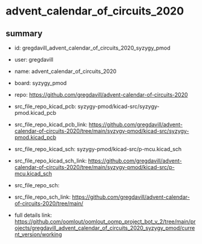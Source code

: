 # advent_calendar_of_circuits_2020
 
## summary 
* id: gregdavill_advent_calendar_of_circuits_2020_syzygy_pmod
* user: gregdavill
* name: advent_calendar_of_circuits_2020
* board: syzygy_pmod
* repo: https://github.com/gregdavill/advent-calendar-of-circuits-2020
* src_file_repo_kicad_pcb: syzygy-pmod/kicad-src/syzygy-pmod.kicad_pcb
* src_file_repo_kicad_pcb_link: https://github.com/gregdavill/advent-calendar-of-circuits-2020/tree/main/syzygy-pmod/kicad-src/syzygy-pmod.kicad_pcb
* src_file_repo_kicad_sch: syzygy-pmod/kicad-src/p-mcu.kicad_sch
* src_file_repo_kicad_sch_link: https://github.com/gregdavill/advent-calendar-of-circuits-2020/tree/main/syzygy-pmod/kicad-src/p-mcu.kicad_sch

* src_file_repo_sch: 
* src_file_repo_sch_link: https://github.com/gregdavill/advent-calendar-of-circuits-2020/tree/main/
* full details link: https://github.com/oomlout/oomlout_oomp_project_bot_v_2/tree/main/projects/gregdavill_advent_calendar_of_circuits_2020_syzygy_pmod/current_version/working  






